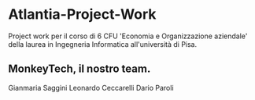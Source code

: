 # Atlantia-Project-Work
Project work per il corso di 6 CFU 'Economia e Organizzazione aziendale' della laurea in Ingegneria Informatica all'università di Pisa.
## MonkeyTech, il nostro team.
Gianmaria Saggini
Leonardo Ceccarelli
Dario Paroli
